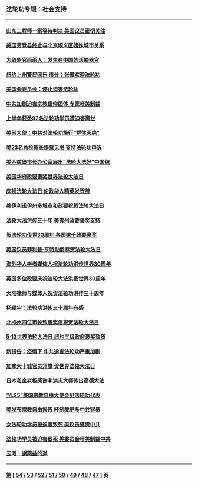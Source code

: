 ### 法轮功专辑：社会支持
---
#### [山东工程师一案等待判决 美国议员密切关注](../../pages/nf4386/n13815065.md?09040430) 
#### [美国劳登县终止与北京顺义区姐妹城市关系](../../pages/nf4386/n13811030.md?09040430) 
#### [为取器官而杀人：发生在中国的活摘器官](../../pages/nf4386/n13794731.md?09040430) 
#### [纽约上州警民同乐 市长：张臂欢迎法轮功](../../pages/nf4386/n13794375.md?09040430) 
#### [美国会委员会：停止迫害法轮功](../../pages/nf4386/n13788164.md?09040430) 
#### [中共加剧迫害宗教信仰团体 专家吁美制裁](../../pages/nf4386/n13780252.md?09040430) 
#### [上半年获悉92名法轮功学员遭迫害离世](../../pages/nf4386/n13772701.md?09040430) 
#### [美前大使：中共对法轮功施行“群体灭绝”](../../pages/nf4386/n13771705.md?09040430) 
#### [美23名总检察长提意见书 支持法轮功申诉](../../pages/nf4386/n13766596.md?09040430) 
#### [美匹兹堡市长办公室展出“法轮大法好”中国结](../../pages/nf4386/n13749721.md?09040430) 
#### [美国华府政要褒奖世界法轮大法日](../../pages/nf4386/n13743770.md?09040430) 
#### [庆祝法轮大法日 伦敦华人精英发贺辞](../../pages/nf4386/n13741593.md?09040430) 
#### [美伊利诺伊州多城市和政要祝贺法轮大法日](../../pages/nf4386/n13737149.md?09040430) 
#### [法轮大法洪传三十年 美佛州政要褒奖支持](../../pages/nf4386/n13737103.md?09040430) 
#### [贺法轮功传世30周年 各国逾千政要褒奖](../../pages/nf4386/n13735828.md?09040430) 
#### [英国议员菲利普‧亨特勋爵恭贺法轮大法日](../../pages/nf4386/n13736187.md?09040430) 
#### [海外华人学者媒体人祝法轮功洪传世界30周年](../../pages/nf4386/n13735835.md?09040430) 
#### [英国多位政要庆祝法轮大法洪扬世界30周年](../../pages/nf4386/n13734739.md?09040430) 
#### [大陆律师与媒体人祝贺法轮功洪传三十周年](../../pages/nf4386/n13735062.md?09040430) 
#### [杨颖宇：法轮功洪传三十周年有感](../../pages/nf4386/n13734884.md?09040430) 
#### [北卡州四位市长致褒奖信祝贺法轮大法日](../../pages/nf4386/n13733292.md?09040430) 
#### [5·13世界法轮大法日 纽约三级政府褒奖致贺](../../pages/nf4386/n13732651.md?09040430) 
#### [新报告：疫情下 中共迫害法轮功严重加剧](../../pages/nf4386/n13732612.md?09040430) 
#### [加拿大十城官员升旗 贺世界法轮大法日](../../pages/nf4386/n13729166.md?09040430) 
#### [日本私企老板感谢李洪志大师传出高德大法](../../pages/nf4386/n13726335.md?09040430) 
#### [“4.25”美国宗教自由大使会见法轮功代表](../../pages/nf4386/n13724124.md?09040430) 
#### [美发布宗教自由报告 吁制裁更多中共官员](../../pages/nf4386/n13720670.md?09040430) 
#### [女法轮功学员被迫害致死 美议员谴责中共](../../pages/nf4386/n13682069.md?09040430) 
#### [法轮功学员被迫害致死 美委员会吁美制裁中共](../../pages/nf4386/n13631310.md?09040430) 
#### [云昭：谢燕益的道](../../pages/nf4386/n13607391.md?09040430) 

---
#### 第 [ [54](./54.md?09040430) / [53](./53.md?09040430) / [52](./52.md?09040430) / [51](./51.md?09040430) / [50](./50.md?09040430) / [49](./49.md?09040430) / [48](./48.md?09040430) / [47](./47.md?09040430) ] 页
